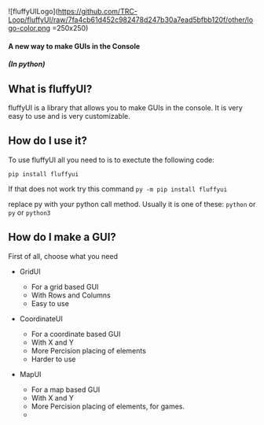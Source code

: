 ![fluffyUILogo](https://github.com/TRC-Loop/fluffyUI/raw/7fa4cb61d452c982478d247b30a7ead5bfbb120f/other/logo-color.png =250x250)
#### A new way to make GUIs in the Console
##### (In python)
## What is fluffyUI?
fluffyUI is a library that allows you to make GUIs in the console. It is very easy to use and is very customizable.

## How do I use it?
To use fluffyUI all you need to is to exectute the following code:

`pip install fluffyui`

If that does not work
try this command
`py -m pip install fluffyui`

replace py with your python call method. Usually it is one of these:
`python` or `py` or `python3`

## How do I make a GUI?
First of all, choose what you need
- GridUI
    - For a grid based GUI
    - With Rows and Columns
    - Easy to use

- CoordinateUI
    - For a coordinate based GUI
    - With X and Y
    - More Percision placing of elements
    - Harder to use

- MapUI
    - For a map based GUI 
    - With X and Y
    - More Percision placing of elements, for games.
    -